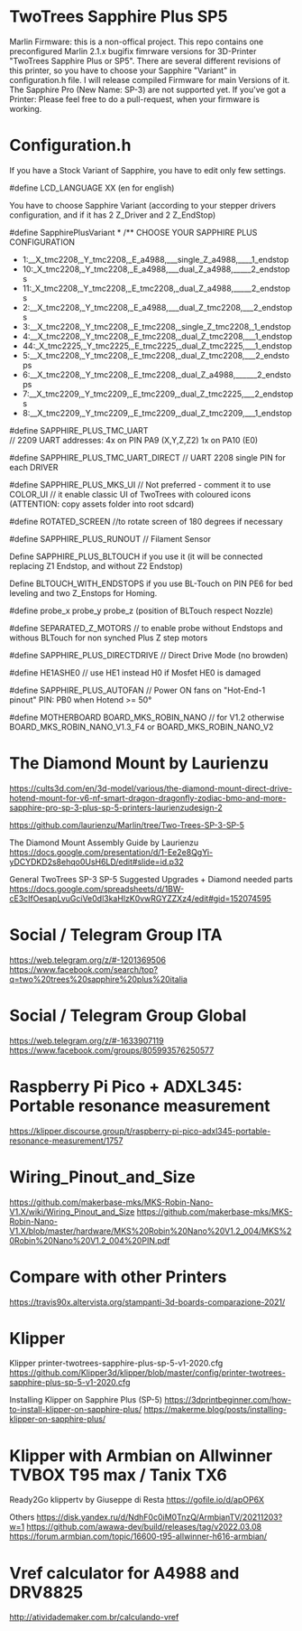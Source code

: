 # TwoTrees Sapphire Plus SP5
Marlin Firmware: this is a non-offical project. 
This repo contains one preconfigured Marlin 2.1.x bugifix fimrware versions for 3D-Printer "TwoTrees Sapphire Plus or SP5".
There are several different revisions of this printer, so you have to choose your Sapphire "Variant" in configuration.h file. 
I will release compiled Firmware for main Versions of it.
The Sapphire Pro (New Name: SP-3) are not supported yet. 
If you've got a Printer: Please feel free to do a pull-request, when your firmware is working.


# Configuration.h

If you have a Stock Variant of Sapphire, you have to edit only few settings.

#define LCD_LANGUAGE XX  (en for english)

You have to choose Sapphire Variant (according to your stepper drivers configuration, and if it has 2 Z_Driver and 2 Z_EndStop)

#define SapphirePlusVariant *
/** CHOOSE YOUR SAPPHIRE PLUS CONFIGURATION
* 1:__X_tmc2208,_Y_tmc2208,_E_a4988,___single_Z_a4988,____1_endstop
* 10:_X_tmc2208,_Y_tmc2208,_E_a4988,___dual_Z_a4988,_____2_endstops
* 11:_X_tmc2208,_Y_tmc2208,_E_tmc2208,_dual_Z_a4988,_____2_endstops
* 2:__X_tmc2208,_Y_tmc2208,_E_a4988,___dual_Z_tmc2208,___2_endstops
* 3:__X_tmc2208,_Y_tmc2208,_E_tmc2208,_single_Z_tmc2208,_1_endstop
* 4:__X_tmc2208,_Y_tmc2208,_E_tmc2208,_dual_Z_tmc2208,___1_endstop
* 44:_X_tmc2225,_Y_tmc2225,_E_tmc2225,_dual_Z_tmc2225,___1_endstop
* 5:__X_tmc2208,_Y_tmc2208,_E_tmc2208,_dual_Z_tmc2208,___2_endstops
* 6:__X_tmc2208,_Y_tmc2208,_E_tmc2208,_dual_Z_a4988,______2_endstops
* 7:__X_tmc2209,_Y_tmc2209,_E_tmc2209,_dual_Z_tmc2225,___2_endstops
* 8:__X_tmc2209,_Y_tmc2209,_E_tmc2209,_dual_Z_tmc2209,___1_endstop

 
#define SAPPHIRE_PLUS_TMC_UART           
// 2209 UART addresses: 4x on PIN PA9 (X,Y,Z,Z2) 1x on PA10 (E0)

#define SAPPHIRE_PLUS_TMC_UART_DIRECT
// UART 2208 single PIN for each DRIVER

#define SAPPHIRE_PLUS_MKS_UI  // Not preferred - comment it to use COLOR_UI
// it enable classic UI of TwoTrees with coloured icons (ATTENTION: copy assets folder into root sdcard)

#define ROTATED_SCREEN
//to rotate screen of 180 degrees if necessary

#define SAPPHIRE_PLUS_RUNOUT    // Filament Sensor

Define SAPPHIRE_PLUS_BLTOUCH
if you use it (it will be connected replacing Z1 Endstop, and without Z2 Endstop)

Define BLTOUCH_WITH_ENDSTOPS
if you use BL-Touch on PIN PE6 for bed leveling and two Z_Enstops for Homing.

#define probe_x probe_y probe_z (position of BLTouch respect Nozzle)
 
#define SEPARATED_Z_MOTORS // to enable probe without Endstops and withous BLTouch for non synched Plus Z step motors

#define SAPPHIRE_PLUS_DIRECTDRIVE         // Direct Drive Mode (no browden)

#define HE1ASHE0 // use HE1 instead H0 if Mosfet HE0 is damaged

#define SAPPHIRE_PLUS_AUTOFAN           // Power ON fans on "Hot-End-1 pinout" PIN: PB0 when Hotend >= 50°

#define MOTHERBOARD BOARD_MKS_ROBIN_NANO // for V1.2
otherwise BOARD_MKS_ROBIN_NANO_V1.3_F4 or BOARD_MKS_ROBIN_NANO_V2



# The Diamond Mount by Laurienzu
https://cults3d.com/en/3d-model/various/the-diamond-mount-direct-drive-hotend-mount-for-v6-nf-smart-dragon-dragonfly-zodiac-bmo-and-more-sapphire-pro-sp-3-plus-sp-5-printers-laurienzudesign-2

https://github.com/laurienzu/Marlin/tree/Two-Trees-SP-3-SP-5

The Diamond Mount Assembly Guide by Laurienzu
https://docs.google.com/presentation/d/1-Ee2e8QgYi-yDCYDKD2s8ehqo0UsH6LD/edit#slide=id.p32

General TwoTrees SP-3 SP-5 Suggested Upgrades + Diamond needed parts
https://docs.google.com/spreadsheets/d/1BW-cE3cIfOesapLvuGciVe0dl3kaHlzK0vwRGYZZXz4/edit#gid=152074595

# Social / Telegram Group ITA
https://web.telegram.org/z/#-1201369506
https://www.facebook.com/search/top?q=two%20trees%20sapphire%20plus%20italia

# Social / Telegram Group Global
https://web.telegram.org/z/#-1633907119
https://www.facebook.com/groups/805993576250577

# Raspberry Pi Pico + ADXL345: Portable resonance measurement 
https://klipper.discourse.group/t/raspberry-pi-pico-adxl345-portable-resonance-measurement/1757

# Wiring_Pinout_and_Size
https://github.com/makerbase-mks/MKS-Robin-Nano-V1.X/wiki/Wiring_Pinout_and_Size
https://github.com/makerbase-mks/MKS-Robin-Nano-V1.X/blob/master/hardware/MKS%20Robin%20Nano%20V1.2_004/MKS%20Robin%20Nano%20V1.2_004%20PIN.pdf

# Compare with other Printers
https://travis90x.altervista.org/stampanti-3d-boards-comparazione-2021/

# Klipper

Klipper printer-twotrees-sapphire-plus-sp-5-v1-2020.cfg
https://github.com/Klipper3d/klipper/blob/master/config/printer-twotrees-sapphire-plus-sp-5-v1-2020.cfg

Installing Klipper on Sapphire Plus (SP-5)
https://3dprintbeginner.com/how-to-install-klipper-on-sapphire-plus/
https://makerme.blog/posts/installing-klipper-on-sapphire-plus/

# Klipper with Armbian on Allwinner TVBOX T95 max / Tanix TX6

Ready2Go klippertv by Giuseppe di Resta
https://gofile.io/d/apOP6X

Others
https://disk.yandex.ru/d/NdhF0c0iM0TnzQ/ArmbianTV/20211203?w=1
https://github.com/awawa-dev/build/releases/tag/v2022.03.08
https://forum.armbian.com/topic/16600-t95-allwinner-h616-armbian/


# Vref calculator for A4988 and DRV8825

http://atividademaker.com.br/calculando-vref
